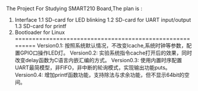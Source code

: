 The Project For Studying SMART210 Board,The plan is :
1. Interface
	1.1 SD-card for LED blinking
	1.2 SD-card for UART input/output
	1.3 SD-card for printf
2. Bootloader for Linux
=========================================================
Version0.1:
	按照系统默认情况，不改变Icache,系统时钟等参数，配置GPIO口操作LED灯。
Version0.2:
	实验系统指令cache打开后的效果，同时改变delay函数为C语言内嵌汇编的方式。
Version0.3:
	使用内置时序配置UART最简模型，非FIFO，非中断的轮询模式，实现输出功能puts。
Version0.4:
	增加printf函数功能，支持除法与求余功能，但不显示64bit的空间。

